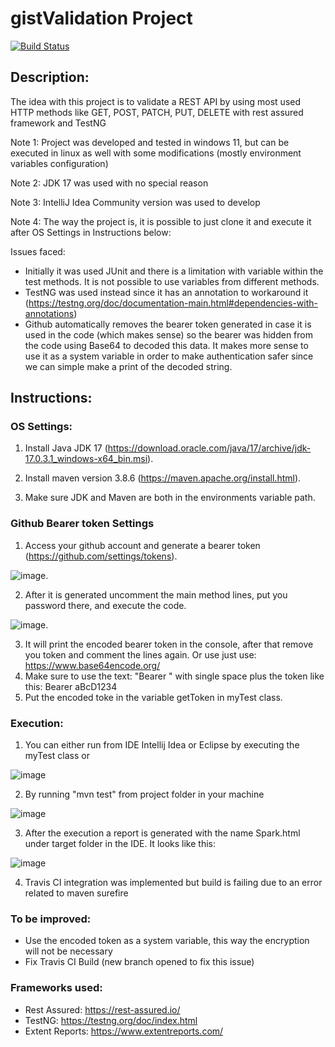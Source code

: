 # gistValidation Project

[![Build Status](https://app.travis-ci.com/alexandrera/gistValidation.svg?branch=main)](https://app.travis-ci.com/alexandrera/gistValidation)

## Description:
The idea with this project is to validate a REST API by using most used HTTP methods like GET, POST, PATCH, PUT, DELETE with rest assured framework and TestNG

Note 1: Project was developed and tested in windows 11, but can be executed in linux as well with some modifications (mostly environment variables configuration)

Note 2: JDK 17 was used with no special reason

Note 3: IntelliJ Idea Community version was used to develop

Note 4: The way the project is, it is possible to just clone it and execute it after OS Settings in Instructions below:

Issues faced:
 - Initially it was used JUnit and there is a limitation with variable within the test methods. It is not possible to use variables from different methods.
 - TestNG was used instead since it has an annotation to workaround it (https://testng.org/doc/documentation-main.html#dependencies-with-annotations)
 - Github automatically removes the bearer token generated in case it is used in the code (which makes sense) so the bearer was hidden from the code using Base64 to decoded this data. It makes more sense to use it as a system variable in order to make authentication safer since we can simple make a print of the decoded string.
 
## Instructions:

### OS Settings:
 1. Install Java JDK 17 (https://download.oracle.com/java/17/archive/jdk-17.0.3.1_windows-x64_bin.msi).
 
 2. Install maven version 3.8.6 (https://maven.apache.org/install.html).
 
 3. Make sure JDK and Maven are both in the environments variable path.
 
### Github Bearer token Settings
 1. Access your github account and generate a bearer token (https://github.com/settings/tokens).
 
 ![image](https://user-images.githubusercontent.com/15263937/178337611-a4db0a45-ccc3-498d-96aa-4d24424bbac9.png).

 2. After it is generated uncomment the main method lines, put you password there, and execute the code. 
 
 ![image](https://user-images.githubusercontent.com/15263937/178337213-933b93ce-6f2d-428c-9c68-bac8b55862bb.png).
 
 3. It will print the encoded bearer token in the console, after that remove you token and comment the lines again. Or use just use: https://www.base64encode.org/
 4. Make sure to use the text: "Bearer " with single space plus the token like this: Bearer aBcD1234
 5. Put the encoded toke in the variable getToken in myTest class.
 
 ### Execution:
  1. You can either run from IDE Intellij Idea or Eclipse by executing the myTest class or
  
  ![image](https://user-images.githubusercontent.com/15263937/178339707-87bf3542-928c-427e-a94c-3a71d11f0f8a.png)

  2. By running "mvn test" from project folder in your machine
  
  ![image](https://user-images.githubusercontent.com/15263937/178339604-2bcdbe35-f0b2-4fdc-bd11-1a37b5437c64.png)
  
  3. After the execution a report is generated with the name Spark.html under target folder in the IDE. It looks like this:
  
  ![image](https://user-images.githubusercontent.com/15263937/178340061-51b11679-b324-4c00-a77e-408426ad2808.png)
  
  4. Travis CI integration was implemented but build is failing due to an error related to maven surefire
  
### To be improved:
 - Use the encoded token as a system variable, this way the encryption will not be necessary
 - Fix Travis CI Build (new branch opened to fix this issue)

### Frameworks used:
 - Rest Assured: https://rest-assured.io/
 - TestNG: https://testng.org/doc/index.html
 - Extent Reports: https://www.extentreports.com/
